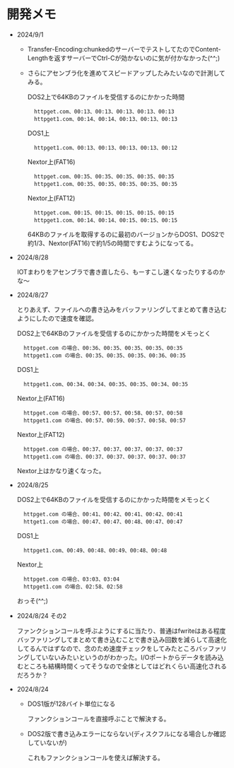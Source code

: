 # 開発メモ
- 2024/9/1

    - Transfer-Encoding:chunkedのサーバーでテストしてたのでContent-Lengthを返すサーバーでCtrl-Cが効かないのに気が付かなかった(^^;)

    - さらにアセンブラ化を進めてスピードアップしたみたいなので計測してみる。

        DOS2上で64KBのファイルを受信するのにかかった時間

            httpget.com、00:13、00:13、00:13、00:13、00:13
            httpget1.com、00:14、00:14、00:13、00:13、00:13

        DOS1上

            httpget1.com、00:13、00:13、00:13、00:13、00:12

        Nextor上(FAT16)

            httpget.com、00:35、00:35、00:35、00:35、00:35
            httpget1.com、00:35、00:35、00:35、00:35、00:35
        
        Nextor上(FAT12)

            httpget.com、00:15、00:15、00:15、00:15、00:15
            httpget1.com、00:14、00:14、00:15、00:15、00:15

        64KBのファイルを取得するのに最初のバージョンからDOS1、DOS2で約1/3、Nextor(FAT16)で約1/5の時間ですむようになってる。

- 2024/8/28

    IOTまわりをアセンブラで書き直したら、もーすこし速くなったりするのかな〜

- 2024/8/27

    とりあえず、ファイルへの書き込みをバッファリングしてまとめて書き込むようにしたので速度を確認。

    DOS2上で64KBのファイルを受信するのにかかった時間をメモっとく

        httpget.com の場合、00:36、00:35、00:35、00:35、00:35
        httpget1.com の場合、00:35、00:35、00:35、00:36、00:35

    DOS1上

        httpget1.com、00:34、00:34、00:35、00:35、00:34、00:35

    Nextor上(FAT16)

        httpget.com の場合、00:57、00:57、00:58、00:57、00:58
        httpget1.com の場合、00:57、00:59、00:57、00:58、00:57

    Nextor上(FAT12)

        httpget.com の場合、00:37、00:37、00:37、00:37、00:37
        httpget1.com の場合、00:37、00:37、00:37、00:37、00:37

    Nextor上はかなり速くなった。


- 2024/8/25

    DOS2上で64KBのファイルを受信するのにかかった時間をメモっとく

        httpget.com の場合、00:41、00:42、00:41、00:42、00:41
        httget1.com の場合、00:47、00:47、00:48、00:47、00:47

    DOS1上
    
        httpget1.com、00:49、00:48、00:49、00:48、00:48

    Nextor上
    
        httpget.com の場合、03:03、03:04
        httpget1.com の場合、02:58、02:58

    おっそ(^^;)


- 2024/8/24 その2

    ファンクションコールを呼ぶようにするに当たり、普通はfwriteはある程度バッファリングしてまとめて書き込むことで書き込み回数を減らして高速化してるんではずなので、念のため速度チェックをしてみたところバッファリングしていないみたいというのがわかった。I/Oポートからデータを読み込むところも結構時間くってそうなので全体としてはどれくらい高速化されるだろうか？


- 2024/8/24
    - DOS1版が128バイト単位になる

        ファンクションコールを直接呼ぶことで解決する。
    
    - DOS2版で書き込みエラーにならない(ディスクフルになる場合しか確認していないが)
    
        これもファンクションコールを使えば解決する。
